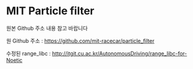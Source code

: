# MIT Particle filter

원본 Github 주소 내용 참고 바랍니다

원 Github 주소 : https://github.com/mit-racecar/particle_filter

수정된 range_libc : http://itgit.cu.ac.kr/AutonomousDriving/range_libc-for-Noetic
